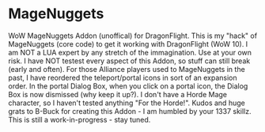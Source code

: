 # MageNuggets
WoW MageNuggets Addon (unoffical) for DragonFlight.
This is my "hack" of MageNuggets (core code) to get it working with DragonFlight (WoW 10).
I am NOT a LUA expert by any stretch of the immagination. Use at your own risk.
I have NOT testest every aspect of this Addon, so stuff can still break (early and often).
For those Alliance players used to MageNuggets in the past, I have reordered the teleport/portal icons in sort of an expansion order.
In the portal Dialog Box, when you click on a portal icon, the Dialog Box is now dismissed (why keep it up?).
I don't have a Horde Mage character, so I haven't tested anything "For the Horde!".
Kudos and huge grats to B-Buck for creating this Addon - I am humbled by your 1337 skillz.
This is still a work-in-progress - stay tuned.
